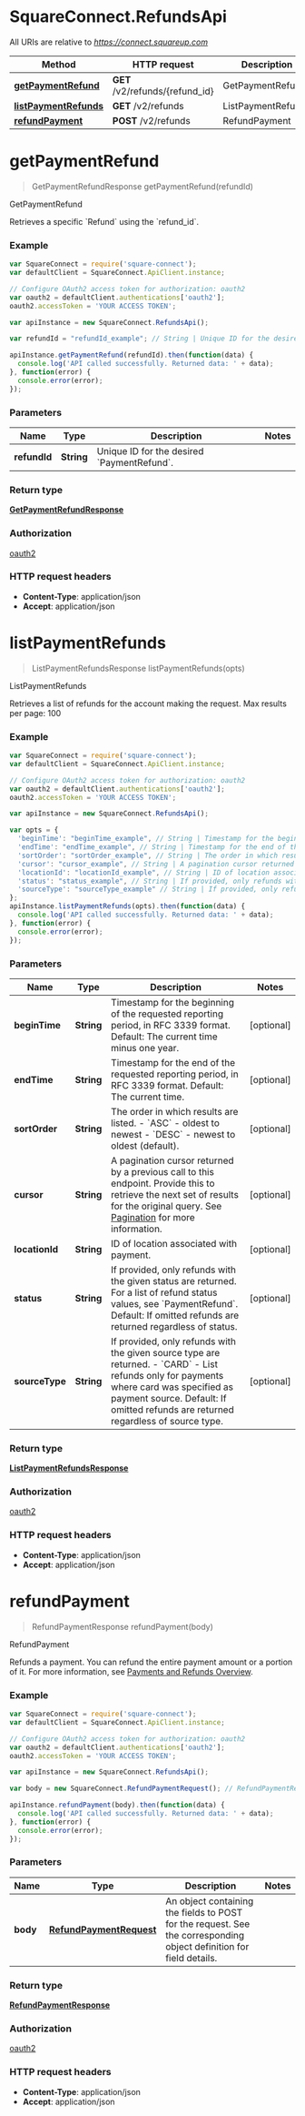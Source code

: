 # SquareConnect.RefundsApi

All URIs are relative to *https://connect.squareup.com*

Method | HTTP request | Description
------------- | ------------- | -------------
[**getPaymentRefund**](RefundsApi.md#getPaymentRefund) | **GET** /v2/refunds/{refund_id} | GetPaymentRefund
[**listPaymentRefunds**](RefundsApi.md#listPaymentRefunds) | **GET** /v2/refunds | ListPaymentRefunds
[**refundPayment**](RefundsApi.md#refundPayment) | **POST** /v2/refunds | RefundPayment


<a name="getPaymentRefund"></a>
# **getPaymentRefund**
> GetPaymentRefundResponse getPaymentRefund(refundId)

GetPaymentRefund

Retrieves a specific &#x60;Refund&#x60; using the &#x60;refund_id&#x60;.

### Example
```javascript
var SquareConnect = require('square-connect');
var defaultClient = SquareConnect.ApiClient.instance;

// Configure OAuth2 access token for authorization: oauth2
var oauth2 = defaultClient.authentications['oauth2'];
oauth2.accessToken = 'YOUR ACCESS TOKEN';

var apiInstance = new SquareConnect.RefundsApi();

var refundId = "refundId_example"; // String | Unique ID for the desired `PaymentRefund`.

apiInstance.getPaymentRefund(refundId).then(function(data) {
  console.log('API called successfully. Returned data: ' + data);
}, function(error) {
  console.error(error);
});

```

### Parameters

Name | Type | Description  | Notes
------------- | ------------- | ------------- | -------------
 **refundId** | **String**| Unique ID for the desired &#x60;PaymentRefund&#x60;. | 

### Return type

[**GetPaymentRefundResponse**](GetPaymentRefundResponse.md)

### Authorization

[oauth2](../README.md#oauth2)

### HTTP request headers

 - **Content-Type**: application/json
 - **Accept**: application/json

<a name="listPaymentRefunds"></a>
# **listPaymentRefunds**
> ListPaymentRefundsResponse listPaymentRefunds(opts)

ListPaymentRefunds

Retrieves a list of refunds for the account making the request.  Max results per page: 100

### Example
```javascript
var SquareConnect = require('square-connect');
var defaultClient = SquareConnect.ApiClient.instance;

// Configure OAuth2 access token for authorization: oauth2
var oauth2 = defaultClient.authentications['oauth2'];
oauth2.accessToken = 'YOUR ACCESS TOKEN';

var apiInstance = new SquareConnect.RefundsApi();

var opts = { 
  'beginTime': "beginTime_example", // String | Timestamp for the beginning of the requested reporting period, in RFC 3339 format.  Default: The current time minus one year.
  'endTime': "endTime_example", // String | Timestamp for the end of the requested reporting period, in RFC 3339 format.  Default: The current time.
  'sortOrder': "sortOrder_example", // String | The order in which results are listed. - `ASC` - oldest to newest - `DESC` - newest to oldest (default).
  'cursor': "cursor_example", // String | A pagination cursor returned by a previous call to this endpoint. Provide this to retrieve the next set of results for the original query.  See [Pagination](https://developer.squareup.com/docs/basics/api101/pagination) for more information.
  'locationId': "locationId_example", // String | ID of location associated with payment.
  'status': "status_example", // String | If provided, only refunds with the given status are returned.  For a list of refund status values, see `PaymentRefund`.  Default: If omitted refunds are returned regardless of status.
  'sourceType': "sourceType_example" // String | If provided, only refunds with the given source type are returned.  - `CARD` - List refunds only for payments where card was specified as payment  source.  Default: If omitted refunds are returned regardless of source type.
};
apiInstance.listPaymentRefunds(opts).then(function(data) {
  console.log('API called successfully. Returned data: ' + data);
}, function(error) {
  console.error(error);
});

```

### Parameters

Name | Type | Description  | Notes
------------- | ------------- | ------------- | -------------
 **beginTime** | **String**| Timestamp for the beginning of the requested reporting period, in RFC 3339 format.  Default: The current time minus one year. | [optional] 
 **endTime** | **String**| Timestamp for the end of the requested reporting period, in RFC 3339 format.  Default: The current time. | [optional] 
 **sortOrder** | **String**| The order in which results are listed. - &#x60;ASC&#x60; - oldest to newest - &#x60;DESC&#x60; - newest to oldest (default). | [optional] 
 **cursor** | **String**| A pagination cursor returned by a previous call to this endpoint. Provide this to retrieve the next set of results for the original query.  See [Pagination](https://developer.squareup.com/docs/basics/api101/pagination) for more information. | [optional] 
 **locationId** | **String**| ID of location associated with payment. | [optional] 
 **status** | **String**| If provided, only refunds with the given status are returned.  For a list of refund status values, see &#x60;PaymentRefund&#x60;.  Default: If omitted refunds are returned regardless of status. | [optional] 
 **sourceType** | **String**| If provided, only refunds with the given source type are returned.  - &#x60;CARD&#x60; - List refunds only for payments where card was specified as payment  source.  Default: If omitted refunds are returned regardless of source type. | [optional] 

### Return type

[**ListPaymentRefundsResponse**](ListPaymentRefundsResponse.md)

### Authorization

[oauth2](../README.md#oauth2)

### HTTP request headers

 - **Content-Type**: application/json
 - **Accept**: application/json

<a name="refundPayment"></a>
# **refundPayment**
> RefundPaymentResponse refundPayment(body)

RefundPayment

Refunds a payment. You can refund the entire payment amount or a  portion of it. For more information, see  [Payments and Refunds Overview](/payments-api/overview).

### Example
```javascript
var SquareConnect = require('square-connect');
var defaultClient = SquareConnect.ApiClient.instance;

// Configure OAuth2 access token for authorization: oauth2
var oauth2 = defaultClient.authentications['oauth2'];
oauth2.accessToken = 'YOUR ACCESS TOKEN';

var apiInstance = new SquareConnect.RefundsApi();

var body = new SquareConnect.RefundPaymentRequest(); // RefundPaymentRequest | An object containing the fields to POST for the request.  See the corresponding object definition for field details.

apiInstance.refundPayment(body).then(function(data) {
  console.log('API called successfully. Returned data: ' + data);
}, function(error) {
  console.error(error);
});

```

### Parameters

Name | Type | Description  | Notes
------------- | ------------- | ------------- | -------------
 **body** | [**RefundPaymentRequest**](RefundPaymentRequest.md)| An object containing the fields to POST for the request.  See the corresponding object definition for field details. | 

### Return type

[**RefundPaymentResponse**](RefundPaymentResponse.md)

### Authorization

[oauth2](../README.md#oauth2)

### HTTP request headers

 - **Content-Type**: application/json
 - **Accept**: application/json

